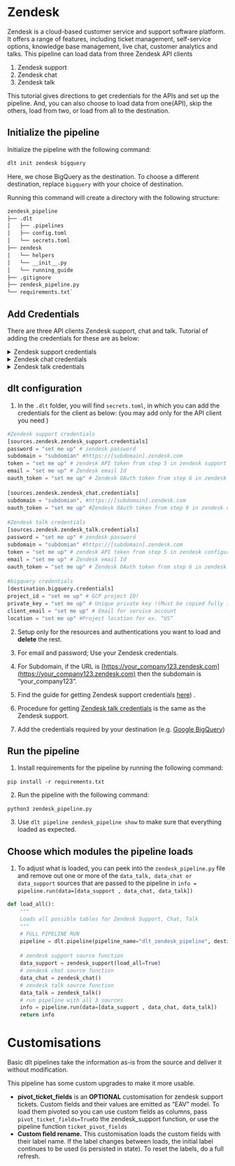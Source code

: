 # Zendesk

Zendesk is a cloud-based customer service and support software platform. It offers a range of features, including ticket management, self-service options, knowledge base management, live chat, customer analytics and talks. This pipeline can load data from three Zendesk API clients 

1. Zendesk support 
2. Zendesk chat
3. Zendesk talk

This tutorial gives directions to get credentials for the APIs and set up the pipeline. And, you can also choose to load data from one(API), skip the others, load from two, or  load from all to the destination. 

## Initialize the pipeline

Initialize the pipeline with the following command:

```bash
dlt init zendesk bigquery
```

Here, we chose BigQuery as the destination. To choose a different destination, replace `bigquery` with your choice of destination.

Running this command will create a directory with the following structure:

```bash
zendesk_pipeline
├── .dlt
│   ├── .pipelines
│   ├── config.toml
│   └── secrets.toml
├── zendesk
│   └── helpers
│   └── __init__.py
│   └── running_guide
├── .gitignore
├── zendesk_pipeline.py
└── requirements.txt`
```

## Add Credentials

There are three API clients Zendesk support, chat and talk. Tutorial of adding the credentials for these are as below:


<details>
<summary>Zendesk support credentials</summary>
    
## Grab Zendesk Support credentials

Zendesk support can be authenticated in following three ways 

1. [subdomain](#subdomain) + email address + password
2. [subdomain](#subdomain) + email address + [API token](#zendesk-support-api-token)
3. [subdomain](#subdomain) + [OAuth token](#zendesk-support-oauth-token)

The methods to get the above credentials are below, among the three the simplest and easiest way is to get authenticated via (subdomain + email address + password) because these credentials created by default.  If you need to get authenticated by using methods ‘b’ and ‘c’. Please follow :

### Subdomain
1. Log in to your Zendesk account.
2. Grab your subdomain.
Subdomain is generally the company's name. Like if your company is `dlthub`, then your subdomain will be https://www.dlthub.zendesk.com 

### Zendesk support API token
1. To get the credentials you can follow these steps
2. To get `API_token`
    
    1.  Go to Zendesk products in the top right corner and to Admin Center, 
    
      <img src="docs_images/Zendesk_admin_centre.png" alt="Admin Centre" width="400">
        
        
    2. In the Admin center go-to apps and Integrations. 
        
    3. Select Zendesk API from the menu on the left, and enable the “**Password access**” and “**Token access**” as shown below.
        
    
    <img src="docs_images/Zendesk_token_access.png" alt="Admin Centre" width = 70% >
    
    4. Go to “**Add API token**” enter a description, and note the `API token`
    
    (***********This token will be displayed only once and should be noted).***********
### Zendesk support OAuth token
To get an `OAuth token` follow these steps
  1. Go to Zendesk products in the top right corner and to Admin Center,
  2. In the Admin center go-to apps and Integrations. 
  3. Go to “OAuth Clients” tab, and click on “Add OAuth Client”.
  4. Add the details like “Client Name”, “Description”, “Company” , “Redirect URL (if any)” 
  5. Click on save, and a secret token will be displayed, copy it.
  6. Now you need to make a curl request using the code as follows
        
          
        
```bash
    curl https://{subdomain}.zendesk.com/oauth/tokens \
      -H "Content-Type: application/json" \
      -d '{"grant_type": "password", "client_id": "{client_name}", 
        "client_secret": "{your_client_secret}", "scope": "read",
        "username": "{zendesk_username}", "password": "{zendesk_password}"}' \
      -X POST
```
        
    you could use the below script to generate the call easier
        
  ```python
    import requests
    import json
    
    subdomain = "d3v-dlthub"
    client_name = "adrian_test"
    client_secret = "set_me_up"
    zendesk_username = "adrian@dlthub.com"
    zendesk_password = "set_me_up"
    
    url = f'https://{subdomain}.zendesk.com/oauth/tokens'
    headers = {'Content-Type': 'application/json'}
    data = {
        'grant_type': 'password',
        'client_id': client_name,
        'client_secret': client_secret,
        'scope': 'read',
        'username': zendesk_username,
        'password': zendesk_password
    }
    response = requests.post(url, headers=headers, data=json.dumps(data))
    
    print(response.json()['access_token'])
  ```
        
    1. In the above code replace the following credentials:
        
  | Credentials | Description |
  | --- | --- |
  | subdomain | Your Zendesk subdomain |
  | client_name  | Unique identifier given to the OAuth client created in step (d) above |
  | client_secret | secret token generated for the OAuth client |
  | zendesk_username  | Your Zendesk email address |
  | zendesk password | Your Zendesk password |
        
1. After running the above curl command in terminal, you will get an access token in the response. 
        
2. The access token generated is the oauth_token to be used in  `dlt` secrets.toml.
        
</details>
<details>
<summary>Zendesk chat credentials</summary>
    
  ## Grab Zendesk chat credentials
Zendesk chat is authenticated using the following credentials 

[subdomain](#subdomain-1) + [OAuth token](#zendesk-chat-oauth-token)

(Please note that a separate OAuth token is to be created for Zendesk chat , that is different from OAuth token for Zendesk support above)

### Subdomain

1. Log in to your Zendesk account.
2. Grab your subdomain.
Subdomain is generally the company's name. Like if your company is `dlthub`, then your subdomain will be https://www.dlthub.zendesk.com

### Zendesk chat OAuth token

1. Login to Zendesk chat. Or go to “Chat” using Zendesk products in the top right corner 
    
  <img src="docs_images/Zendesk_admin_centre.png" alt="Admin Centre" width="400">
    
2. In Zendesk chat, go to **settings**(on the left) **> account > API > Add API client.**
3. Enter the details like client name, company, and redirect URLs (if you don’t have redirect URLs; use: [http://localhost:8080](http://localhost:8080/)).
4. A **client ID** and **secret** will be displayed. Note them. ( The `clientID` is required to get an OAuth token for chat )
5. There are two ways to get the Zendesk chat OAuth token as per the documentation here `(https://developer.zendesk.com/documentation/live-chat/getting-started/auth/#authorization-code-grant-flow)`
6. Using the implicit grant flow is preferred as it does not require an authorization code from Zendesk chat.
7. The simplest way to get Zendesk chat `OAuth token` is to use the URL given below. Replace your **client ID** and **subdomain**. (***without curly brackets)*** and paste it into a browser and hit enter.

```bash
https://www.zopim.com/oauth2/authorizations/new?response_type=token&redirect_uri=http%3A%2F%2Flocalhost%3A8080&client_id={client_id}&scope=read&subdomain={subdomain_name}
```

8. Click on Allow. 
9. After the redirect, the secret token will be displayed in the address bar of the browser as below:

```bash
http://localhost:8080/#**access_token=cSWY9agzy9hsgsEdX5F2PCsBlvSu3tDk3lh4xmISIHFhR4lKtpVqqDRVvkiZPqbI**&token_type=Bearer&scope=read

#access token is "**cSWY9agzy9hsgsEdX5F2PCsBlvSu3tDk3lh4xmISIHFhR4lKtpVqqDRVvkiZPqbI"**
```

10. Note the access token.
</details>
<details><summary>Zendesk talk credentials</summary>

## Grab Zendesk talk credentials

Zendesk talk can be authenticated in following three ways 

   subdomain + email address + password
   subdomain + email address + API token
   subdomain + OAuth token

1. You can use the same credentials you got for Zendesk support or can grab new ones for use in Zendesk talk. 
2. The method for getting the credentials for Zendesk talk is the same as for Zendesk support.
3. Find guide to getting Zendesk support credentials [here.](#grab-zendesk-support-credentials)

</details>



## dlt configuration

1. In the `.dlt` folder, you will find `secrets.toml`, in which you can add the credentials for the client as below: (you may add only for the API client you need )

```python
#Zendesk support credentials
[sources.zendesk.zendesk_support.credentials]
password = "set me up" # zendesk password
subdomain = "subdomian" #https://[subdomain].zendesk.com
token = "set me up" # zendesk API token from step 5 in zendesk support configuration
email = "set me up" # Zendesk email Id
oauth_token = "set me up" # Zendesk OAuth token from step 6 in zendesk support configuration

[sources.zendesk.zendesk_chat.credentials]
subdomain = "subdomian". #https://[subdomain].zendesk.com
oauth_token = "set me up" #Zendesk OAuth token from step 9 in zendesk chat configuration

#Zendesk talk credentials
[sources.zendesk.zendesk_talk.credentials]
password = "set me up" # zendesk password
subdomain = "subdomian" #https://[subdomain].zendesk.com
token = "set me up" # zendesk API token from step 5 in zendesk configuration
email = "set me up" # Zendesk email Id
oauth_token = "set me up" # Zendesk OAuth token from step 6 in zendesk configuration

#bigquery credentials
[destination.bigquery.credentials]
project_id = "set me up" # GCP project ID!
private_key = "set me up" # Unique private key !(Must be copied fully including BEGIN and END PRIVATE KEY)
client_email = "set me up" # Email for service account
location = "set me up" #Project location for ex. “US”
```

2. Setup only for the resources and authentications you want to load and **delete** the rest.
3. For email and password; Use your Zendesk credentials.
4. For Subdomain, if the URL is [https://your_company123.zendesk.com](https://your_company123.zendesk.com) then the subdomain is “your_company123”. 
5. Find the guide for getting Zendesk support credentials [here](#add-credentials)) .

6. Procedure for getting [Zendesk talk credentials](#add-credentials) is the same as the Zendesk support.

7.  Add the credentials required by your destination (e.g. [Google BigQuery](http://localhost:3000/docs/destinations#google-bigquery))

## Run the pipeline

1. Install requirements for the pipeline by running the following command:

`pip install -r requirements.txt`

2. Run the pipeline with the following command:

`python3 zendesk_pipeline.py`

3. Use `dlt pipeline zendesk_pipeline show` to make sure that everything loaded as expected.

## Choose which modules the pipeline loads

1. To adjust what is loaded, you can peek into the `zendesk_pipeline.py` file and remove out one or more of the  `data_talk, data_chat or data_support` sources that are passed to the pipeline in `info = pipeline.run(data=[data_support , data_chat, data_talk])`

```python
def load_all():
    """
    Loads all possible tables for Zendesk Support, Chat, Talk
    """
    # FULL PIPELINE RUN
    pipeline = dlt.pipeline(pipeline_name="dlt_zendesk_pipeline", destination="bigquery", full_refresh=True, dataset_name="sample_zendesk_data3")

    # zendesk support source function
    data_support = zendesk_support(load_all=True)
    # zendesk chat source function
    data_chat = zendesk_chat()
    # zendesk talk source function
    data_talk = zendesk_talk()
    # run pipeline with all 3 sources
    info = pipeline.run(data=[data_support , data_chat, data_talk])
    return info
```

# Customisations

Basic dlt pipelines take the information as-is from the source and deliver it without modification.

This pipeline has some custom upgrades to make it more usable.

- **pivot_ticket_fields** is an **OPTIONAL** customisation for zendesk support tickets. Custom fields and their values are emitted as “EAV” model. To load them pivoted so you can use custom fields as columns, pass `pivot_ticket_fields=True`to the zendesk_support function, or use the pipeline function `ticket_pivot_fields`
- **Custom field rename.** This customisation loads the custom fields with their label name. If the label changes between loads, the initial label continues to be used (is persisted in state). To reset the labels, do a full refresh.
